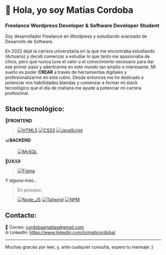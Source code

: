 # 👋 Hola, yo soy Matias Cordoba
### Freelance Wordpress Developer & Software Developer Student
Soy desarrollador Freelance en Wordpress y estudiando avanzado de Desarrollo de Software.

En 2022 dejé la carrera universitaria en la que me encontraba estudiando (Actuario) y decidí comenzar a estudiar lo que tanto me apasionaba de chico, pero que nunca tuve el valor o el conocimiento necesario para dar ese primer paso y adentrarme en este mundo tan amplio e interesante. Mi sueño es poder <b>CREAR</b> a través de herramientas digitales y profesionalizarme en este rubro.
Desde entonces me he dedicado a potenciar mis habiliidades blandas y comenzar a formar mi stack tecnológico que el día de mañana me ayude a potenciar mi carrera profesional.

## Stack tecnológico:
🎨**FRONTEND**

> [![HTML5](https://img.shields.io/badge/Html5-E34F26?style=for-the-badge&logo=html5&logoColor=white&labelColor=black)]()
> [![CSS3](https://img.shields.io/badge/CSS3-1572B6?style=for-the-badge&logo=css3&logoColor=white&labelColor=black)]()
> [![JavaScript](https://img.shields.io/badge/Javascript-F7DF1E?style=for-the-badge&logo=javascript&logoColor=white&labelColor=black)]()


📊**BACKEND**

> [![MySQL](https://img.shields.io/badge/MySQL-4479A1?style=for-the-badge&logo=mysql&logoColor=white&labelColor=101010)]()

👥**UX/UI**

> [![Figma](https://img.shields.io/badge/Figma-F24E1E?style=for-the-badge&logo=figma&logoColor=white&labelColor=black)]()

*Y alguna más...*

> En proceso: </br>
> 
> [![Node_JS](https://img.shields.io/badge/Node_js-339933?style=for-the-badge&logo=nodedotjs&logoColor=white&labelColor=black)]() [![Tailwind](https://img.shields.io/badge/tailwind-06B6D4?style=for-the-badge&logo=tailwindcss&logoColor=white&labelColor=black)]() [![NPM](https://img.shields.io/badge/Npm-CB3837?style=for-the-badge&logo=npm&logoColor=white&labelColor=black)]()


## Contacto:

📩 Correo: cordobaamatias@gmail.com
</br>
🌐 LinkedIn: https://www.linkedin.com/in/maticordoba/

---
Muchas gracias por leer, y, ante cualquier consulta, espero tu mensaje :)

